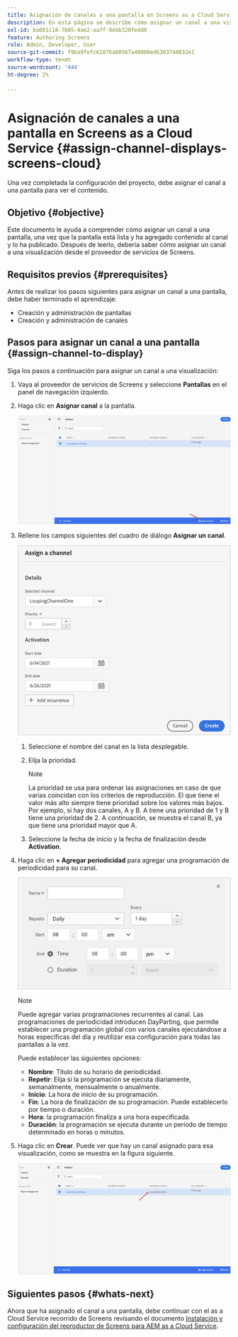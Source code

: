 ```yaml
---
title: Asignación de canales a una pantalla en Screens as a Cloud Service
description: En esta página se describe cómo asignar un canal a una visualización en Screens as a Cloud Service.
exl-id: ba001c18-7b05-4ae2-aa7f-9ebb320fedd0
feature: Authoring Screens
role: Admin, Developer, User
source-git-commit: f9ba9fefc61876a60567a40000ed6303740032e1
workflow-type: tm+mt
source-wordcount: '444'
ht-degree: 2%

---
```


# Asignación de canales a una pantalla en Screens as a Cloud Service {#assign-channel-displays-screens-cloud}

Una vez completada la configuración del proyecto, debe asignar el canal a una pantalla para ver el contenido.

## Objetivo {#objective}

Este documento le ayuda a comprender cómo asignar un canal a una pantalla, una vez que la pantalla está lista y ha agregado contenido al canal y lo ha publicado. Después de leerlo, debería saber cómo asignar un canal a una visualización desde el proveedor de servicios de Screens.

## Requisitos previos {#prerequisites}

Antes de realizar los pasos siguientes para asignar un canal a una pantalla, debe haber terminado el aprendizaje:

* Creación y administración de pantallas
* Creación y administración de canales

## Pasos para asignar un canal a una pantalla {#assign-channel-to-display}

Siga los pasos a continuación para asignar un canal a una visualización:

1. Vaya al proveedor de servicios de Screens y seleccione **Pantallas** en el panel de navegación izquierdo.

1. Haga clic en **Asignar canal** a la pantalla.

   ![imagen](/help/screens-cloud/assets/display/assignchannel-1.png)

1. Rellene los campos siguientes del cuadro de diálogo **Asignar un canal**.

   ![imagen](/help/screens-cloud/assets/display/assignchannel-2.png)

   1. Seleccione el nombre del canal en la lista desplegable.
   1. Elija la prioridad.

      >[!NOTE]
      >La prioridad se usa para ordenar las asignaciones en caso de que varias coincidan con los criterios de reproducción. El que tiene el valor más alto siempre tiene prioridad sobre los valores más bajos. Por ejemplo, si hay dos canales, A y B. A tiene una prioridad de 1 y B tiene una prioridad de 2. A continuación, se muestra el canal B, ya que tiene una prioridad mayor que A.

   1. Seleccione la fecha de inicio y la fecha de finalización desde **Activation**.

1. Haga clic en **+ Agregar periodicidad** para agregar una programación de periodicidad para su canal.

   ![imagen](/help/screens-cloud/assets/create-content/recurrence-1.png)

   >[!NOTE]
   >Puede agregar varias programaciones recurrentes al canal. Las programaciones de periodicidad introducen DayParting, que permite establecer una programación global con varios canales ejecutándose a horas específicas del día y reutilizar esa configuración para todas las pantallas a la vez.

   Puede establecer las siguientes opciones:

   * **Nombre**: Título de su horario de periodicidad.
   * **Repetir**: Elija si la programación se ejecuta diariamente, semanalmente, mensualmente o anualmente.
   * **Inicio**: La hora de inicio de su programación.
   * **Fin**: La hora de finalización de su programación. Puede establecerlo por tiempo o duración.
   * **Hora**: la programación finaliza a una hora especificada.
   * **Duración**: la programación se ejecuta durante un período de tiempo determinado en horas o minutos.

1. Haga clic en **Crear**. Puede ver que hay un canal asignado para esa visualización, como se muestra en la figura siguiente.

   ![imagen](/help/screens-cloud/assets/display/assignchannel-3.png)


## Siguientes pasos {#whats-next}

Ahora que ha asignado el canal a una pantalla, debe continuar con el as a Cloud Service recorrido de Screens revisando el documento [Instalación y configuración del reproductor de Screens para AEM as a Cloud Service](/help/screens-cloud/managing-players-registration/installing-screens-cloud-player.md).
